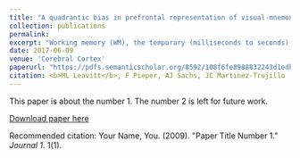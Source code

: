 ```yaml
---
title: "A quadrantic bias in prefrontal representation of visual-mnemonic space"
collection: publications
permalink:
excerpt: "Working memory (WM), the temporary (milliseconds to seconds) maintenance and manipulation of information no longer available to the senses, is strongly correlated with measures of intelligence, and a critical foundation for complex behaviors. Psychophysical studies have shown that the horizontal and vertical meridians of the visual field can bias spatial information maintained in WM; remembered locations systematically drift away from the meridians. The lateral prefrontal cortex (LPFC) is known to encode WM representations of visual space, but previous experiments were not structured in a way that could examine the effects of meridians. We found that when storing visual information in working memory, the contents of working memory are not a veridical representation of the external world. Instead, <b>visual space during memory is divided into four quadrants</b>, an effect we see both in neurons and in subjects’ behavior. Our results provide an explanation for known WM biases, and imply that what we remember, even moments after having seen it, has been transformed from what was really there."
date: 2017-06-09
venue: 'Cerebral Cortex'
paperurl: "https://pdfs.semanticscholar.org/8592/108f6fe8988832243d1edb87531dbca35978.pdf"
citation: <b>ML Leavitt</b>, F Pieper, AJ Sachs, JC Martinez-Trujillo
---
```

This paper is about the number 1. The number 2 is left for future work.

[Download paper here](http://academicpages.github.io/files/paper1.pdf)

Recommended citation: Your Name, You. (2009). "Paper Title Number 1." <i>Journal 1</i>. 1(1).
